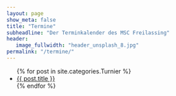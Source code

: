 ```yaml
---
layout: page
show_meta: false
title: "Termine"
subheadline: "Der Terminkalender des MSC Freilassing"
header:
   image_fullwidth: "header_unsplash_8.jpg"
permalink: "/termine/"
---
```


<ul>
    {% for post in site.categories.Turnier %}
    <li><a href="{{ site.url }}{{ site.baseurl }}{{ post.url }}">{{ post.title }}</a></li>
    {% endfor %}
</ul>
